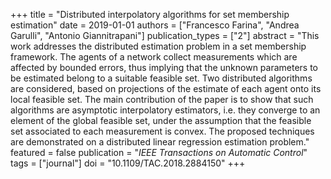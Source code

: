+++
title = "Distributed interpolatory algorithms for set membership estimation"
date = 2019-01-01
authors = ["Francesco Farina", "Andrea Garulli", "Antonio Giannitrapani"]
publication_types = ["2"]
abstract = "This work addresses the distributed estimation problem in a set membership framework. The agents of a network collect measurements which are affected by bounded errors, thus implying that the unknown parameters to be estimated belong to a suitable feasible set. Two distributed algorithms are considered, based on projections of the estimate of each agent onto its local feasible set. The main contribution of the paper is to show that such algorithms are asymptotic interpolatory estimators, i.e. they converge to an element of the global feasible set, under the assumption that the feasible set associated to each measurement is convex. The proposed techniques are demonstrated on a distributed linear regression estimation problem."
featured = false
publication = "*IEEE Transactions on Automatic Control*"
tags = ["journal"]
doi = "10.1109/TAC.2018.2884150"
+++

